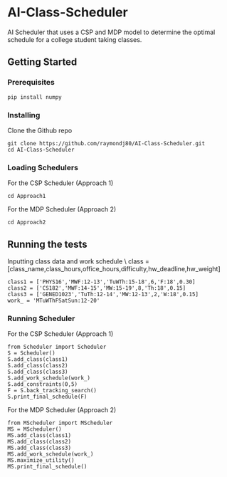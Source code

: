 # AI-Class-Scheduler

AI Scheduler that uses a CSP and MDP model to determine the optimal schedule for a college student taking classes.

## Getting Started

### Prerequisites

```
pip install numpy
```

### Installing

Clone the Github repo

```
git clone https://github.com/raymondj80/AI-Class-Scheduler.git
cd AI-Class-Scheduler
```

### Loading Schedulers

For the CSP Scheduler (Approach 1)

```
cd Approach1
```

For the MDP Scheduler (Approach 2)

```
cd Approach2
```

## Running the tests

Inputting class data and work schedule \\
class = [class_name,class_hours,office_hours,difficulty,hw_deadline,hw_weight]

```
class1 = ['PHYS16','MWF:12-13','TuWTh:15-18',6,'F:18',0.30]
class2 = ['CS182','MWF:14-15','MW:15-19',8,'Th:18',0.15]
class3 = ['GENED1023','TuTh:12-14','MW:12-13',2,'W:18',0.15]
work_ = 'MTuWThFSatSun:12-20'
```

### Running Scheduler 
For the CSP Scheduler (Approach 1)
```
from Scheduler import Scheduler
S = Scheduler()
S.add_class(class1)
S.add_class(class2)
S.add_class(class3)
S.add_work_schedule(work_)
S.add_constraints(0,5)
F = S.back_tracking_search()
S.print_final_schedule(F)
```

For the MDP Scheduler (Approach 2)
```
from MScheduler import MScheduler
MS = MScheduler()
MS.add_class(class1)
MS.add_class(class2)
MS.add_class(class3)
MS.add_work_schedule(work_)
MS.maximize_utility()
MS.print_final_schedule()
```

      
